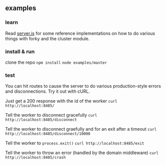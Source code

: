 ## examples

### learn

Read [server.js](https://github.com/brianc/node-forky/blob/master/examples/server.js) for some reference implementations on how to do various things with forky and the cluster module.

### install & run

clone the repo
`npm install`
`node examples/master`

### test

You can hit routes to cause the server to do various production-style errors and disconnections.  Try it out with cURL.

Just get a 200 response with the id of the worker
`curl http://localhost:8485/`

Tell the worker to disconnect gracefully
`curl http://localhost:8485/disconnect`

Tell the worker to disconnect graefully and for an exit after a timeout
`curl http://localhost:8485/disconnect/10000`

Tell the worker to `process.exit()`
`curl http://localhost:8485/exit`

Tell the worker to throw an error (handled by the domain middleware)
`curl http://localhost:8485/crash`
